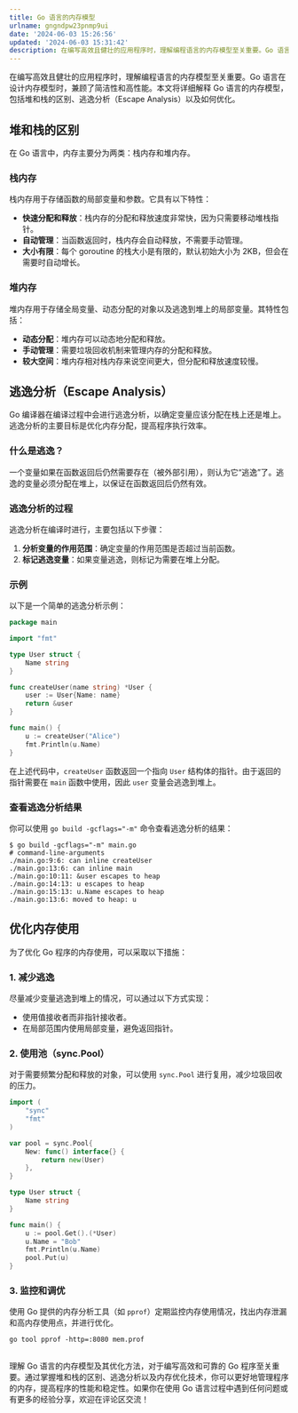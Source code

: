 ```yaml
---
title: Go 语言的内存模型
urlname: gngndpw23pnmp9ui
date: '2024-06-03 15:26:56'
updated: '2024-06-03 15:31:42'
description: 在编写高效且健壮的应用程序时，理解编程语言的内存模型至关重要。Go 语言在设计内存模型时，兼顾了简洁性和高性能。本文将详细解释 Go 语言的内存模型，包括堆和栈的区别、逃逸分析（Escape Analysis）以及如何优化。堆和栈的区别在 Go 语言中，内存主要分为两类：栈内存和堆内存。栈内存...
---
```

在编写高效且健壮的应用程序时，理解编程语言的内存模型至关重要。Go 语言在设计内存模型时，兼顾了简洁性和高性能。本文将详细解释 Go 语言的内存模型，包括堆和栈的区别、逃逸分析（Escape Analysis）以及如何优化。

## 堆和栈的区别

在 Go 语言中，内存主要分为两类：栈内存和堆内存。

### 栈内存

栈内存用于存储函数的局部变量和参数。它具有以下特性：

- **快速分配和释放**：栈内存的分配和释放速度非常快，因为只需要移动堆栈指针。
- **自动管理**：当函数返回时，栈内存会自动释放，不需要手动管理。
- **大小有限**：每个 goroutine 的栈大小是有限的，默认初始大小为 2KB，但会在需要时自动增长。

### 堆内存

堆内存用于存储全局变量、动态分配的对象以及逃逸到堆上的局部变量。其特性包括：

- **动态分配**：堆内存可以动态地分配和释放。
- **手动管理**：需要垃圾回收机制来管理内存的分配和释放。
- **较大空间**：堆内存相对栈内存来说空间更大，但分配和释放速度较慢。

## 逃逸分析（Escape Analysis）

Go 编译器在编译过程中会进行逃逸分析，以确定变量应该分配在栈上还是堆上。逃逸分析的主要目标是优化内存分配，提高程序执行效率。

### 什么是逃逸？

一个变量如果在函数返回后仍然需要存在（被外部引用），则认为它“逃逸”了。逃逸的变量必须分配在堆上，以保证在函数返回后仍然有效。

### 逃逸分析的过程

逃逸分析在编译时进行，主要包括以下步骤：

1. **分析变量的作用范围**：确定变量的作用范围是否超过当前函数。
2. **标记逃逸变量**：如果变量逃逸，则标记为需要在堆上分配。

### 示例

以下是一个简单的逃逸分析示例：

```go
package main

import "fmt"

type User struct {
    Name string
}

func createUser(name string) *User {
    user := User{Name: name}
    return &user
}

func main() {
    u := createUser("Alice")
    fmt.Println(u.Name)
}
```

在上述代码中，`createUser` 函数返回一个指向 `User` 结构体的指针。由于返回的指针需要在 `main` 函数中使用，因此 `user` 变量会逃逸到堆上。

### 查看逃逸分析结果

你可以使用 `go build -gcflags="-m"` 命令查看逃逸分析的结果：

```shell
$ go build -gcflags="-m" main.go
# command-line-arguments
./main.go:9:6: can inline createUser
./main.go:13:6: can inline main
./main.go:10:11: &user escapes to heap
./main.go:14:13: u escapes to heap
./main.go:15:13: u.Name escapes to heap
./main.go:13:6: moved to heap: u
```

## 优化内存使用

为了优化 Go 程序的内存使用，可以采取以下措施：

### 1. 减少逃逸

尽量减少变量逃逸到堆上的情况，可以通过以下方式实现：

- 使用值接收者而非指针接收者。
- 在局部范围内使用局部变量，避免返回指针。

### 2. 使用池（sync.Pool）

对于需要频繁分配和释放的对象，可以使用 `sync.Pool` 进行复用，减少垃圾回收的压力。

```go
import (
    "sync"
    "fmt"
)

var pool = sync.Pool{
    New: func() interface{} {
        return new(User)
    },
}

type User struct {
    Name string
}

func main() {
    u := pool.Get().(*User)
    u.Name = "Bob"
    fmt.Println(u.Name)
    pool.Put(u)
}
```

### 3. 监控和调优

使用 Go 提供的内存分析工具（如 `pprof`）定期监控内存使用情况，找出内存泄漏和高内存使用点，并进行优化。

```shell
go tool pprof -http=:8080 mem.prof
```
## 
理解 Go 语言的内存模型及其优化方法，对于编写高效和可靠的 Go 程序至关重要。通过掌握堆和栈的区别、逃逸分析以及内存优化技术，你可以更好地管理程序的内存，提高程序的性能和稳定性。如果你在使用 Go 语言过程中遇到任何问题或有更多的经验分享，欢迎在评论区交流！
